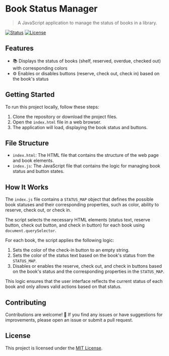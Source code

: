 # Book Status Manager

> A JavaScript application to manage the status of books in a library.

[![Status](https://img.shields.io/badge/status-active-success.svg)]()
[![License](https://img.shields.io/badge/license-MIT-blue.svg)](https://opensource.org/licenses/MIT)

## Features

- 📚 Displays the status of books (shelf, reserved, overdue, checked out) with corresponding colors
- ⚙️ Enables or disables buttons (reserve, check out, check in) based on the book's status

## Getting Started

To run this project locally, follow these steps:

1. Clone the repository or download the project files.
2. Open the `index.html` file in a web browser.
3. The application will load, displaying the book status and buttons.

## File Structure

- `index.html`: The HTML file that contains the structure of the web page and book elements.
- `index.js`: The JavaScript file that contains the logic for managing book status and button states.

## How It Works

The `index.js` file contains a `STATUS_MAP` object that defines the possible book statuses and their corresponding properties, such as color, ability to reserve, check out, or check in.

The script selects the necessary HTML elements (status text, reserve button, check out button, and check in button) for each book using `document.querySelector`.

For each book, the script applies the following logic:

1. Sets the color of the check-in button to an empty string.
2. Sets the color of the status text based on the book's status from the `STATUS_MAP`.
3. Disables or enables the reserve, check out, and check in buttons based on the book's status and the corresponding properties in the `STATUS_MAP`.

This logic ensures that the user interface reflects the current status of each book and only allows valid actions based on that status.

## Contributing

Contributions are welcome! 🎉 If you find any issues or have suggestions for improvements, please open an issue or submit a pull request.

## License

This project is licensed under the [MIT License](https://opensource.org/licenses/MIT).

